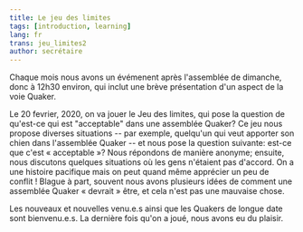 ```yaml
---
title: Le jeu des limites
tags: [introduction, learning]
lang: fr
trans: jeu_limites2
author: secrétaire
---
```

Chaque mois nous avons un évémenent après l'assemblée de dimanche, donc à 12h30 environ, qui inclut une brève présentation d'un aspect de la voie Quaker.

Le 20 fevrier, 2020, on va jouer le Jeu des limites, qui pose la question de qu'est-ce qui est "acceptable" dans une assemblée Quaker? Ce jeu nous propose diverses situations -- par exemple, quelqu'un qui veut apporter son chien dans l'assemblée Quaker -- et nous pose la question suivante: est-ce que c'est « acceptable »? Nous répondons de manière anonyme; ensuite, nous discutons quelques situations où les gens n'étaient pas d'accord. On a une histoire pacifique mais on peut quand même apprécier un peu de conflit ! Blague à part, souvent nous avons plusieurs idées de comment une assemblée Quaker « devrait » être, et cela n'est pas une mauvaise chose.

Les nouveaux et nouvelles venu.e.s ainsi que les Quakers de longue date sont bienvenu.e.s. La dernière fois qu'on a joué, nous avons eu du plaisir.
